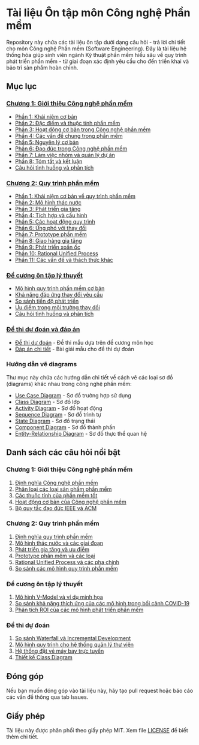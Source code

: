 # Tài liệu Ôn tập môn Công nghệ Phần mềm

Repository này chứa các tài liệu ôn tập dưới dạng câu hỏi - trả lời chi tiết cho môn Công nghệ Phần mềm (Software Engineering). Đây là tài liệu hệ thống hóa giúp sinh viên ngành Kỹ thuật phần mềm hiểu sâu về quy trình phát triển phần mềm - từ giai đoạn xác định yêu cầu cho đến triển khai và bảo trì sản phẩm hoàn chỉnh.

## Mục lục

### [Chương 1: Giới thiệu Công nghệ phần mềm](introduction.md)
- [Phần 1: Khái niệm cơ bản](introduction.md#phần-1-khái-niệm-cơ-bản)
- [Phần 2: Đặc điểm và thuộc tính phần mềm](introduction.md#phần-2-đặc-điểm-và-thuộc-tính-phần-mềm)
- [Phần 3: Hoạt động cơ bản trong Công nghệ phần mềm](introduction.md#phần-3-hoạt-động-cơ-bản-trong-công-nghệ-phần-mềm)
- [Phần 4: Các vấn đề chung trong phần mềm](introduction.md#phần-4-các-vấn-đề-chung-trong-phần-mềm)
- [Phần 5: Nguyên lý cơ bản](introduction.md#phần-5-nguyên-lý-cơ-bản)
- [Phần 6: Đạo đức trong Công nghệ phần mềm](introduction.md#phần-6-đạo-đức-trong-công-nghệ-phần-mềm)
- [Phần 7: Làm việc nhóm và quản lý dự án](introduction.md#phần-7-làm-việc-nhóm-và-quản-lý-dự-án)
- [Phần 8: Tóm tắt và kết luận](introduction.md#phần-8-tóm-tắt-và-kết-luận)
- [Câu hỏi tình huống và phân tích](introduction.md#câu-hỏi-tình-huống-và-phân-tích)

### [Chương 2: Quy trình phần mềm](software_processes.md)
- [Phần 1: Khái niệm cơ bản về quy trình phần mềm](software_processes.md#phần-1-khái-niệm-cơ-bản-về-quy-trình-phần-mềm)
- [Phần 2: Mô hình thác nước](software_processes.md#phần-2-mô-hình-thác-nước-waterfall-model)
- [Phần 3: Phát triển gia tăng](software_processes.md#phần-3-phát-triển-gia-tăng-incremental-development)
- [Phần 4: Tích hợp và cấu hình](software_processes.md#phần-4-tích-hợp-và-cấu-hình-integration-and-configuration)
- [Phần 5: Các hoạt động quy trình](software_processes.md#phần-5-các-hoạt-động-quy-trình-process-activities)
- [Phần 6: Ứng phó với thay đổi](software_processes.md#phần-6-ứng-phó-với-thay-đổi-coping-with-change)
- [Phần 7: Prototype phần mềm](software_processes.md#phần-7-prototype-phần-mềm-software-prototyping)
- [Phần 8: Giao hàng gia tăng](software_processes.md#phần-8-giao-hàng-gia-tăng-incremental-delivery)
- [Phần 9: Phát triển xoắn ốc](software_processes.md#phần-9-phát-triển-xoắn-ốc-spiral-development)
- [Phần 10: Rational Unified Process](software_processes.md#phần-10-rational-unified-process-rup)
- [Phần 11: Các vấn đề và thách thức khác](software_processes.md#phần-11-các-vấn-đề-và-thách-thức-khác)

### [Đề cương ôn tập lý thuyết](de-cuong/ly-thuyet.md)
- [Mô hình quy trình phần mềm cơ bản](de-cuong/ly-thuyet.md#1-mô-hình-quy-trình-phần-mềm-cơ-bản)
- [Khả năng đáp ứng thay đổi yêu cầu](de-cuong/ly-thuyet.md#2-khả-năng-đáp-ứng-thay-đổi-yêu-cầu)
- [So sánh tiến độ phát triển](de-cuong/ly-thuyet.md#3-so-sánh-tiến-độ-phát-triển)
- [Ưu điểm trong môi trường thay đổi](de-cuong/ly-thuyet.md#4-ưu-điểm-trong-môi-trường-thay-đổi)
- [Câu hỏi tình huống và phân tích](de-cuong/ly-thuyet.md#5-câu-hỏi-tình-huống-và-phân-tích)

### [Đề thi dự đoán và đáp án](de-cuong/)
- [Đề thi dự đoán](de-cuong/exam_paper.md) - Đề thi mẫu dựa trên đề cương môn học
- [Đáp án chi tiết](de-cuong/answer_key.md) - Bài giải mẫu cho đề thi dự đoán

### Hướng dẫn vẽ diagrams
Thư mục này chứa các hướng dẫn chi tiết về cách vẽ các loại sơ đồ (diagrams) khác nhau trong công nghệ phần mềm:
- [Use Case Diagram](diagrams/use_case.md) - Sơ đồ trường hợp sử dụng
- [Class Diagram](diagrams/class.md) - Sơ đồ lớp
- [Activity Diagram](diagrams/activity.md) - Sơ đồ hoạt động
- [Sequence Diagram](diagrams/sequence.md) - Sơ đồ trình tự
- [State Diagram](diagrams/state.md) - Sơ đồ trạng thái
- [Component Diagram](diagrams/component.md) - Sơ đồ thành phần
- [Entity-Relationship Diagram](diagrams/er.md) - Sơ đồ thực thể quan hệ

## Danh sách các câu hỏi nổi bật

### Chương 1: Giới thiệu Công nghệ phần mềm
1. [Định nghĩa Công nghệ phần mềm](introduction.md#câu-1-định-nghĩa-công-nghệ-phần-mềm-là-gì)
2. [Phân loại các loại sản phẩm phần mềm](introduction.md#câu-2-phần-mềm-là-gì-hãy-phân-loại-các-loại-sản-phẩm-phần-mềm)
3. [Các thuộc tính của phần mềm tốt](introduction.md#câu-6-liệt-kê-và-giải-thích-các-thuộc-tính-của-phần-mềm-tốt)
4. [Hoạt động cơ bản của Công nghệ phần mềm](introduction.md#câu-8-liệt-kê-và-giải-thích-4-hoạt-động-cơ-bản-của-công-nghệ-phần-mềm)
5. [Bộ quy tắc đạo đức IEEE và ACM](introduction.md#câu-14-trình-bày-bộ-quy-tắc-đạo-đức-ieee-10-điều)

### Chương 2: Quy trình phần mềm
1. [Định nghĩa quy trình phần mềm](software_processes.md#câu-1-định-nghĩa-quy-trình-phần-mềm-và-các-hoạt-động-cơ-bản-bao-gồm-gì)
2. [Mô hình thác nước và các giai đoạn](software_processes.md#câu-4-mô-tả-chi-tiết-mô-hình-thác-nước-và-các-giai-đoạn-chính)
3. [Phát triển gia tăng và ưu điểm](software_processes.md#câu-7-định-nghĩa-và-mô-tả-quy-trình-phát-triển-gia-tăng)
4. [Prototype phần mềm và các loại](software_processes.md#câu-26-định-nghĩa-prototype-phần-mềm-và-mục-đích-sử-dụng)
5. [Rational Unified Process và các pha chính](software_processes.md#câu-40-định-nghĩa-rational-unified-process-và-đặc-điểm-chính)
6. [So sánh các mô hình quy trình phần mềm](software_processes.md#câu-49-tổng-hợp-và-so-sánh-các-mô-hình-quy-trình-phần-mềm)

### Đề cương ôn tập lý thuyết
1. [Mô hình V-Model và ví dụ minh họa](de-cuong/ly-thuyet.md#câu-1-mô-hình-v-model-là-gì-cho-ví-dụ-minh-họa)
2. [So sánh khả năng thích ứng của các mô hình trong bối cảnh COVID-19](de-cuong/ly-thuyet.md#câu-8-so-sánh-khả-năng-thích-ứng-của-ba-mô-hình-trong-bối-cảnh-covid-19)
3. [Phân tích ROI của các mô hình phát triển phần mềm](de-cuong/ly-thuyet.md#câu-24-roi-analysis---mô-hình-nào-có-roi-tốt-nhất)

### Đề thi dự đoán
1. [So sánh Waterfall và Incremental Development](de-cuong/exam_paper.md#câu-1-30-điểm)
2. [Mô hình quy trình cho hệ thống quản lý thư viện](de-cuong/exam_paper.md#câu-2-30-điểm)
3. [Hệ thống đặt vé máy bay trực tuyến](de-cuong/exam_paper.md#câu-3-20-điểm)
4. [Thiết kế Class Diagram](de-cuong/exam_paper.md#câu-4-20-điểm)

## Đóng góp

Nếu bạn muốn đóng góp vào tài liệu này, hãy tạo pull request hoặc báo cáo các vấn đề thông qua tab Issues.

## Giấy phép

Tài liệu này được phân phối theo giấy phép MIT. Xem file [LICENSE](LICENSE) để biết thêm chi tiết.
